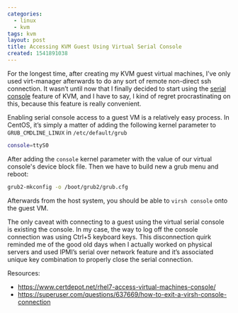 ```yaml
---
categories:
  - linux
  - kvm
tags: kvm
layout: post
title: Accessing KVM Guest Using Virtual Serial Console
created: 1541891038
---
```


For the longest time, after creating my KVM guest virtual machines, I’ve only used virt-manager afterwards to do any sort of remote non-direct ssh connection. It wasn’t until now that I finally decided to start using the <a href="https://access.redhat.com/documentation/en-us/red_hat_enterprise_linux/7/html/virtualization_deployment_and_administration_guide/sect-domain_commands-connecting_the_serial_console_for_the_guest_virtual_machine" target="_blank">serial console</a> feature of KVM, and I have to say, I kind of regret procrastinating on this, because this feature is really convenient.

Enabling serial console access to a guest VM is a relatively easy process.
In CentOS, it’s simply a matter of adding the following kernel parameter to `GRUB_CMDLINE_LINUX` in `/etc/default/grub`

```bash
console=ttyS0
```

After adding the `console` kernel parameter with the value of our virtual console's device block file. Then we have to build new a grub menu and reboot:

```bash
grub2-mkconfig -o /boot/grub2/grub.cfg
```

Afterwards from the host system, you should be able to `virsh console` onto the guest VM.

The only caveat with connecting to a guest using the virtual serial console is existing the console. In my case, the way to log off the console connection was using Ctrl+5 keyboard keys. This disconnection quirk reminded me of the good old days when I actually worked on physical servers and used IPMI’s serial over network feature and it’s associated unique key combination to properly close the serial connection. 

Resources:

* <a href="https://www.certdepot.net/rhel7-access-virtual-machines-console/" target="_blank">https://www.certdepot.net/rhel7-access-virtual-machines-console/</a>
* <a href="https://superuser.com/questions/637669/how-to-exit-a-virsh-console-connection" target="_blank">https://superuser.com/questions/637669/how-to-exit-a-virsh-console-connection</a>
